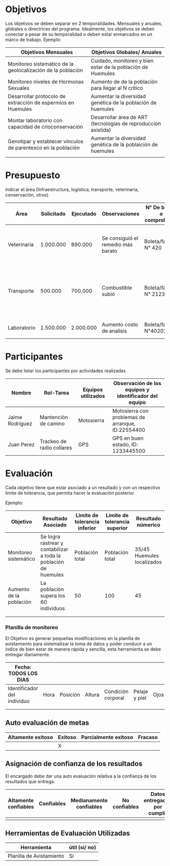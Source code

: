 
# Objetivos
Los objetivos se deben separar en 2 temporalidades. Mensuales y anuales, globales o directrices del programa. Idealmente, los objetivos se deben conectar a pesar de su temporalidad o deben estar enmarcados en un marco de trabajo.
Ejemplo:

| Objetivos Mensuales                                           | Objetivos Globales/ Anuales                                    |
| ------------------------------------------------------------- | -------------------------------------------------------------- |
| Monitoreo sistemático de la geolocalización de la población   | Cuidado, monitoreo y bien estar de la población de Huemules    |
| Monitoreo niveles de Hormonas Sexuales                        | Aumento de de la población para llegar al N crítico            |
| Desarrollar protocolo de extracción de espermios en Huemules  | Aumentar la diversidad genética de la población de huemules    |
| Montar laboratorio con capacidad de crioconservación          | Desarrollar área de ART (tecnologías de reproducción asistida) |
| Genotipar y establecer vínculos de parentesco en la población | Aumentar la diversidad genética de la poblaición de huemules   |
|                                                               |                                                                |
# Presupuesto
indicar el área (Infraestructura, logística, transporte, veterinaria, conservación, otros)

| Área        | Solicitado | Ejecutado | Observaciones                      | N° De boleta o comprobante | Objetivo asociado                                          |
| ----------- | ---------- | --------- | ---------------------------------- | -------------------------- | ---------------------------------------------------------- |
| Veterinaria | 1.000.000  | 890.000   | Se consiguió el remedio más barato | Boleta/factura N° 420      | Aumento de la población para llegar el N° crítico          |
| Transporte  | 500.000    | 700.000   | Combustible subió                  | Boleta/factura N° 2123     | Cuidado, monitoreo y bienestar de la población de huemules |
| Laboratorio | 1.500.000  | 2.000.000 | Aumento costo de analisis          | Boleta/factura N°402020    | Desarrollar área de ART                                    |

# Participantes
Se debe listar los participantes por actividades realizadas

| Nombre          | Rol-Tarea                 | Equipos utilizados | Observación de los equipos y identificador del equipo |
| --------------- | ------------------------- | ------------------ | ----------------------------------------------------- |
| Jaime Rodríguez | Mantención de camino      | Motosierra         | Motosierra con problemas de arranque, ID:22554400     |
| Juan Perez      | Trackeo de radio collares | GPS                | GPS en buen estado, ID: 1233445500                    |
# Evaluación
Cada objetivo tiene que estar asociado a un resultado y con un respectivo limite de tolerancia, que permita hacer la evaluación posterior.

Ejemplo:

| Objetivo                | Resultado Asociado                                                | Limite de tolerancia inferior | Limite de tolerancia superior | Resultado númerico         |
| ----------------------- | ----------------------------------------------------------------- | ----------------------------- | ----------------------------- | -------------------------- |
| Monitoreo sistemático   | Se logra rastrear y contabilizar  a toda la población de huemules | Población total               | Población total               | 35/45 Huemules localizados |
| Aumento de la población | La población supera los 60 individuos                             | 50                            | 100                           | 45                         |
|                         |                                                                   |                               |                               |                            |
|                         |                                                                   |                               |                               |                            |
### Planilla de monitoreo
El Objetivo es generar pequeñas modificaciones en la planilla de avistamiento para sistematizar la toma de datos y poder conducir a un índice de bien estar de manera rápida y sencilla, esta herramienta se debe entregar diariamente.



| Fecha: TODOS LOS DIAS       |      |          |        |                    |               |      |        |                   |     |
| --------------------------- | ---- | -------- | ------ | ------------------ | ------------- | ---- | ------ | ----------------- | --- |
| Identificador del individuo | Hora | Posición | Altura | Condición corporal | Pelaje y piel | Ojos | Marcha | Código etomográma |     |
|                             |      |          |        |                    |               |      |        |                   |     |
|                             |      |          |        |                    |               |      |        |                   |     |


## Auto evaluación de metas

| Altamente exitoso | Exitoso | Parcialmente exitoso | Fracaso |
| ----------------- | ------- | -------------------- | ------- |
|                   | X       |                      |         |
## Asignación de confianza de los resultados
El encargado debe dar una auto evaluación relativa a la confianza de los resultados que entrega.

| Altamente confiables | Confiables | Medianamente confiables | No confiables | Datos entregados por cumplir |
| -------------------- | ---------- | ----------------------- | ------------- | ---------------------------- |
|                      |            |                         |               |                              |
## Herramientas de Evaluación Utilizadas

| Herramienta              | útil (si/ no) |
| ------------------------ | ------------- |
| Planilla de Avistamiento | Si            |
